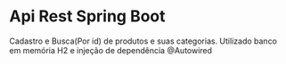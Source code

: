 # Api Rest Spring Boot

Cadastro e Busca(Por id) de produtos e suas categorias. Utilizado banco em memória H2 e injeção de dependência @Autowired
